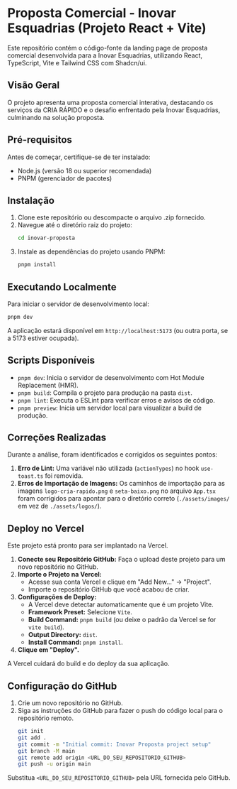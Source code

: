 # Proposta Comercial - Inovar Esquadrias (Projeto React + Vite)

Este repositório contém o código-fonte da landing page de proposta comercial desenvolvida para a Inovar Esquadrias, utilizando React, TypeScript, Vite e Tailwind CSS com Shadcn/ui.

## Visão Geral

O projeto apresenta uma proposta comercial interativa, destacando os serviços da CRIA RÁPIDO e o desafio enfrentado pela Inovar Esquadrias, culminando na solução proposta.

## Pré-requisitos

Antes de começar, certifique-se de ter instalado:

*   Node.js (versão 18 ou superior recomendada)
*   PNPM (gerenciador de pacotes)

## Instalação

1.  Clone este repositório ou descompacte o arquivo .zip fornecido.
2.  Navegue até o diretório raiz do projeto:
    ```bash
    cd inovar-proposta
    ```
3.  Instale as dependências do projeto usando PNPM:
    ```bash
    pnpm install
    ```

## Executando Localmente

Para iniciar o servidor de desenvolvimento local:

```bash
pnpm dev
```

A aplicação estará disponível em `http://localhost:5173` (ou outra porta, se a 5173 estiver ocupada).

## Scripts Disponíveis

*   `pnpm dev`: Inicia o servidor de desenvolvimento com Hot Module Replacement (HMR).
*   `pnpm build`: Compila o projeto para produção na pasta `dist`.
*   `pnpm lint`: Executa o ESLint para verificar erros e avisos de código.
*   `pnpm preview`: Inicia um servidor local para visualizar a build de produção.

## Correções Realizadas

Durante a análise, foram identificados e corrigidos os seguintes pontos:

1.  **Erro de Lint:** Uma variável não utilizada (`actionTypes`) no hook `use-toast.ts` foi removida.
2.  **Erros de Importação de Imagens:** Os caminhos de importação para as imagens `logo-cria-rapido.png` e `seta-baixo.png` no arquivo `App.tsx` foram corrigidos para apontar para o diretório correto (`./assets/images/` em vez de `./assets/logos/`).

## Deploy no Vercel

Este projeto está pronto para ser implantado na Vercel.

1.  **Conecte seu Repositório GitHub:** Faça o upload deste projeto para um novo repositório no GitHub.
2.  **Importe o Projeto na Vercel:**
    *   Acesse sua conta Vercel e clique em "Add New..." -> "Project".
    *   Importe o repositório GitHub que você acabou de criar.
3.  **Configurações de Deploy:**
    *   A Vercel deve detectar automaticamente que é um projeto Vite.
    *   **Framework Preset:** Selecione `Vite`.
    *   **Build Command:** `pnpm build` (ou deixe o padrão da Vercel se for `vite build`).
    *   **Output Directory:** `dist`.
    *   **Install Command:** `pnpm install`.
4.  **Clique em "Deploy".**

A Vercel cuidará do build e do deploy da sua aplicação.

## Configuração do GitHub

1.  Crie um novo repositório no GitHub.
2.  Siga as instruções do GitHub para fazer o push do código local para o repositório remoto.
    ```bash
    git init
    git add .
    git commit -m "Initial commit: Inovar Proposta project setup"
    git branch -M main
    git remote add origin <URL_DO_SEU_REPOSITORIO_GITHUB>
    git push -u origin main
    ```

Substitua `<URL_DO_SEU_REPOSITORIO_GITHUB>` pela URL fornecida pelo GitHub.

